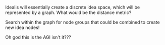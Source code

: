 Idealis will essentially create a discrete idea space, which will be represented by a graph. What would be the distance metric?

Search within the graph for node groups that could be combined to create new idea nodes!

Oh god this is the AGI isn't it???
